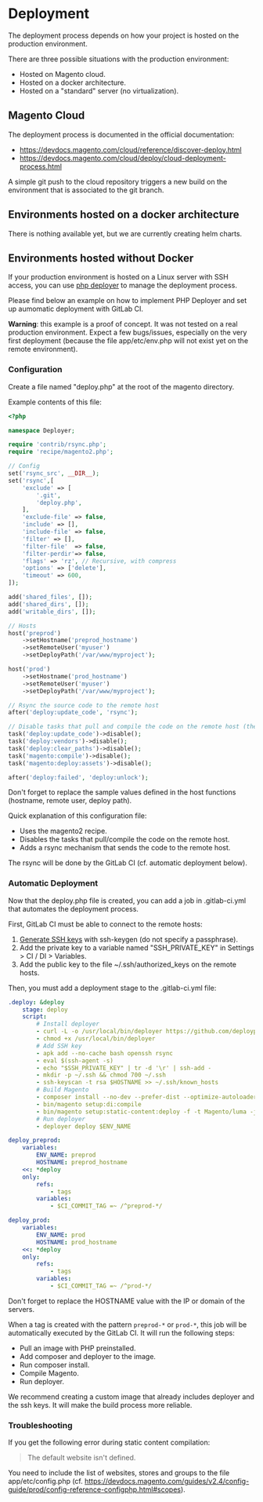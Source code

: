 # Deployment

The deployment process depends on how your project is hosted on the production environment.

There are three possible situations with the production environment:

- Hosted on Magento cloud.
- Hosted on a docker architecture.
- Hosted on a "standard" server (no virtualization).

## Magento Cloud

The deployment process is documented in the official documentation:

- https://devdocs.magento.com/cloud/reference/discover-deploy.html
- https://devdocs.magento.com/cloud/deploy/cloud-deployment-process.html

A simple git push to the cloud repository triggers a new build on the environment that is associated to the git branch.

## Environments hosted on a docker architecture

There is nothing available yet, but we are currently creating helm charts.

## Environments hosted without Docker

If your production environment is hosted on a Linux server with SSH access, you can use [php deployer](https://deployer.org/) to manage the deployment process.

Please find below an example on how to implement PHP Deployer and set up aumomatic deployment with GitLab CI.

**Warning**: this example is a proof of concept.
It was not tested on a real production environment.
Expect a few bugs/issues, especially on the very first deployment (because the file app/etc/env.php will not exist yet on the remote environment).

### Configuration

Create a file named "deploy.php" at the root of the magento directory.

Example contents of this file:

```php
<?php

namespace Deployer;

require 'contrib/rsync.php';
require 'recipe/magento2.php';

// Config
set('rsync_src', __DIR__);
set('rsync',[
    'exclude' => [
        '.git',
        'deploy.php',
    ],
    'exclude-file' => false,
    'include' => [],
    'include-file' => false,
    'filter' => [],
    'filter-file'  => false,
    'filter-perdir'=> false,
    'flags' => 'rz', // Recursive, with compress
    'options' => ['delete'],
    'timeout' => 600,
]);

add('shared_files', []);
add('shared_dirs', []);
add('writable_dirs', []);

// Hosts
host('preprod')
    ->setHostname('preprod_hostname')
    ->setRemoteUser('myuser')
    ->setDeployPath('/var/www/myproject');

host('prod')
    ->setHostname('prod_hostname')
    ->setRemoteUser('myuser')
    ->setDeployPath('/var/www/myproject');

// Rsync the source code to the remote host
after('deploy:update_code', 'rsync');

// Disable tasks that pull and compile the code on the remote host (the code is already compiled and sent via rsync)
task('deploy:update_code')->disable();
task('deploy:vendors')->disable();
task('deploy:clear_paths')->disable();
task('magento:compile')->disable();
task('magento:deploy:assets')->disable();

after('deploy:failed', 'deploy:unlock');
```

Don't forget to replace the sample values defined in the host functions (hostname, remote user, deploy path).

Quick explanation of this configuration file:

- Uses the magento2 recipe.
- Disables the tasks that pull/compile the code on the remote host.
- Adds a rsync mechanism that sends the code to the remote host.

The rsync will be done by the GitLab CI (cf. automatic deployment below).

### Automatic Deployment

Now that the deploy.php file is created, you can add a job in .gitlab-ci.yml that automates the deployment process.

First, GitLab CI must be able to connect to the remote hosts:

1. [Generate SSH keys](https://docs.gitlab.com/ee/user/ssh.html#generate-an-ssh-key-pair) with ssh-keygen (do not specify a passphrase).
2. Add the private key to a variable named "SSH_PRIVATE_KEY" in Settings > CI / DI > Variables.
3. Add the public key to the file ~/.ssh/authorized_keys on the remote hosts.

Then, you must add a deployment stage to the .gitlab-ci.yml file:

```yaml
.deploy: &deploy
    stage: deploy
    script:
        # Install deployer
        - curl -L -o /usr/local/bin/deployer https://github.com/deployphp/deployer/releases/download/v7.0.0-rc.8/deployer.phar
        - chmod +x /usr/local/bin/deployer
        # Add SSH key
        - apk add --no-cache bash openssh rsync
        - eval $(ssh-agent -s)
        - echo "$SSH_PRIVATE_KEY" | tr -d '\r' | ssh-add -
        - mkdir -p ~/.ssh && chmod 700 ~/.ssh
        - ssh-keyscan -t rsa $HOSTNAME >> ~/.ssh/known_hosts
        # Build Magento
        - composer install --no-dev --prefer-dist --optimize-autoloader --no-interaction
        - bin/magento setup:di:compile
        - bin/magento setup:static-content:deploy -f -t Magento/luma -j 1 en_US
        # Run deployer
        - deployer deploy $ENV_NAME

deploy_preprod:
    variables:
        ENV_NAME: preprod
        HOSTNAME: preprod_hostname
    <<: *deploy
    only:
        refs:
            - tags
        variables:
            - $CI_COMMIT_TAG =~ /^preprod-*/

deploy_prod:
    variables:
        ENV_NAME: prod
        HOSTNAME: prod_hostname
    <<: *deploy
    only:
        refs:
            - tags
        variables:
            - $CI_COMMIT_TAG =~ /^prod-*/
```

Don't forget to replace the HOSTNAME value with the IP or domain of the servers.

When a tag is created with the pattern `preprod-*` or `prod-*`, this job will be automatically executed by the GitLab CI.
It will run the following steps:

- Pull an image with PHP preinstalled.
- Add composer and deployer to the image.
- Run composer install.
- Compile Magento.
- Run deployer.

We recommend creating a custom image that already includes deployer and the ssh keys.
It will make the build process more reliable.

### Troubleshooting

If you get the following error during static content compilation:

> The default website isn't defined.

You need to include the list of websites, stores and groups to the file app/etc/config.php
(cf. https://devdocs.magento.com/guides/v2.4/config-guide/prod/config-reference-configphp.html#scopes).
